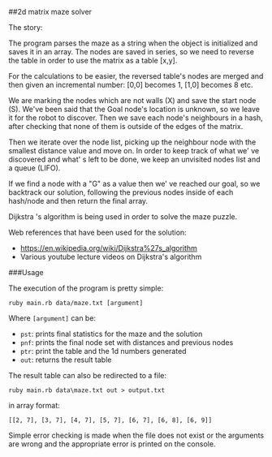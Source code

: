 ##2d matrix maze solver

 The story:

 The program parses the maze as a string when the object is initialized and
 saves it in an array. The nodes are saved in series, so we need to reverse
 the table in order to use the matrix as a table [x,y].

 For the calculations to be easier, the reversed table's nodes are merged and
 then given an incremental number: [0,0] becomes 1, [1,0] becomes 8 etc.

 We are marking the nodes which are not walls (X) and save the start node (S).
 We've been said that the Goal node's location is unknown, so we leave it for
 the robot to discover. Then we save each node's neighbours in a hash, after
 checking that none of them is outside of the edges of the matrix.

 Then we iterate over the node list, picking up the neighbour node with the
 smallest distance value and move on. In order to keep track of what we' ve
 discovered and what' s left to be done, we keep an unvisited nodes list and a
 queue (LIFO).

 If we find a node with a "G" as a value then we' ve reached our goal, so we
 backtrack our solution, following the previous nodes inside of each hash/node
 and then return the final array.

 Dijkstra 's algorithm is being used in order to solve the maze puzzle.

 Web references that have been used for the solution:
 * https://en.wikipedia.org/wiki/Dijkstra%27s_algorithm
 * Various youtube lecture videos on Dijkstra's algorithm

###Usage

The execution of the program is pretty simple:

`ruby main.rb data/maze.txt [argument]`

Where `[argument]` can be:
 * `pst`: prints final statistics for the maze and the solution
 * `pnf`: prints the final node set with distances and previous nodes
 * `ptr`: print the table and the 1d numbers generated
 * `out`: returns the result table

The result table can also be redirected to a file:

`ruby main.rb data\maze.txt out > output.txt`

in array format:

`[[2, 7], [3, 7], [4, 7], [5, 7], [6, 7], [6, 8], [6, 9]]`

Simple error checking is made when the file does not exist or the arguments are wrong and the appropriate error is printed on the console.
